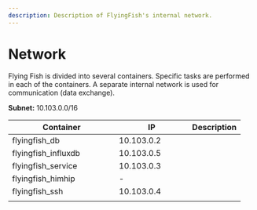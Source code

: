 ```yaml
---
description: Description of FlyingFish's internal network.
---
```


# Network

Flying Fish is divided into several containers. Specific tasks are performed in each of the containers. A separate internal network is used for communication (data exchange).

**Subnet:** 10.103.0.0/16

<table><thead><tr><th width="201.33333333333331">Container</th><th width="133">IP</th><th>Description</th></tr></thead><tbody><tr><td>flyingfish_db</td><td>10.103.0.2</td><td></td></tr><tr><td>flyingfish_influxdb</td><td>10.103.0.5</td><td></td></tr><tr><td>flyingfish_service</td><td>10.103.0.3</td><td></td></tr><tr><td>flyingfish_himhip</td><td>-</td><td></td></tr><tr><td>flyingfish_ssh</td><td>10.103.0.4</td><td></td></tr><tr><td></td><td></td><td></td></tr></tbody></table>
